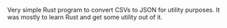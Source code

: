 Very simple Rust program to convert CSVs to JSON for utility purposes. It was mostly to learn Rust and get some utility out of it. 
